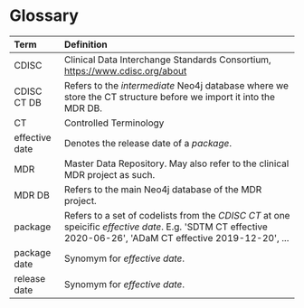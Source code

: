 # Glossary

| Term           | Definition |
| :------------- | :----------|
| CDISC          | Clinical Data Interchange Standards Consortium, https://www.cdisc.org/about |
| CDISC CT DB    | Refers to the *intermediate* Neo4j database where we store the CT structure before we import it into the MDR DB. |
| CT             | Controlled Terminology |
| effective date | Denotes the release date of a *package*. |
| MDR            | Master Data Repository. May also refer to the clinical MDR project as such. |
| MDR DB         | Refers to the main Neo4j database of the MDR project. |
| package        | Refers to a set of codelists from the *CDISC CT* at one speicific *effective date*. E.g. 'SDTM CT effective 2020-06-26', 'ADaM CT effective 2019-12-20', ... |
| package date   | Synomym for *effective date*. |
| release date   | Synomym for *effective date*. |